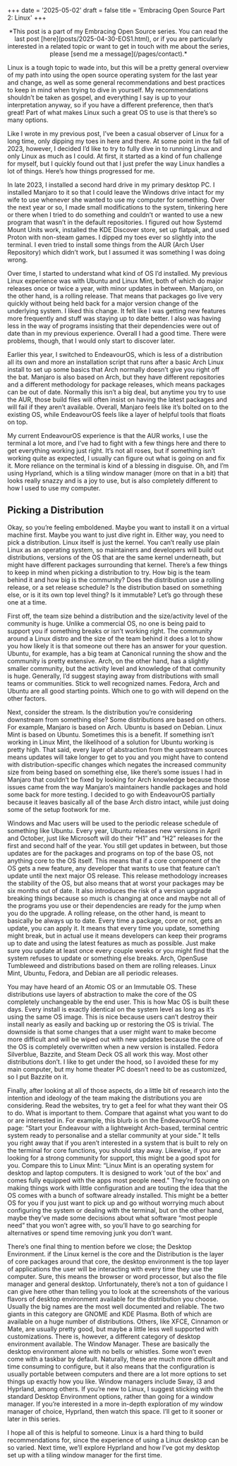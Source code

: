 +++
date = '2025-05-02'
draft = false
title = 'Embracing Open Source Part 2: Linux'
+++

<center>*This post is a part of my Embracing Open Source series. You can read the last post [here](posts/2025-04-30-EOS1.html), or if you are particularly interested in a related topic or want to get in touch with me about the series, please [send me a message](/pages/contact).*</center>

Linux is a tough topic to wade into, but this will be a pretty general overview of my path into using the open source operating system for the last year and change, as well as some general recommendations and best practices to keep in mind when trying to dive in yourself. My recommendations shouldn’t be taken as gospel, and everything I say is up to your interpretation anyway, so if you have a different preference, then that’s great! Part of what makes Linux such a great OS to use is that there’s so many options.

Like I wrote in my previous post, I’ve been a casual observer of Linux for a long time, only dipping my toes in here and there. At some point in the fall of 2023, however, I decided I’d like to try to fully dive in to running Linux and only Linux as much as I could. At first, it started as a kind of fun challenge for myself, but I quickly found out that I just prefer the way Linux handles a lot of things. Here’s how things progressed for me.

In late 2023, I installed a second hard drive in my primary desktop PC. I installed Manjaro to it so that I could leave the Windows drive intact for my wife to use whenever she wanted to use my computer for something. Over the next year or so, I made small modifications to the system, tinkering here or there when I tried to do something and couldn’t or wanted to use a new program that wasn’t in the default repositories. I figured out how Systemd Mount Units work, installed the KDE Discover store, set up flatpak, and used Proton with non-steam games. I dipped my toes ever so slightly into the terminal. I even tried to install some things from the AUR (Arch User Repository) which didn’t work, but I assumed it was something I was doing wrong.

Over time, I started to understand what kind of OS I’d installed. My previous Linux experience was with Ubuntu and Linux Mint, both of which do major releases once or twice a year, with minor updates in between. Manjaro, on the other hand, is a rolling release. That means that packages go live very quickly without being held back for a major version change of the underlying system. I liked this change. It felt like I was getting new features more frequently and stuff was staying up to date better. I also was having less in the way of programs insisting that their dependencies were out of date than in my previous experience. Overall I had a good time. There were problems, though, that I would only start to discover later.

Earlier this year, I switched to EndeavourOS, which is less of a distribution all its own and more an installation script that runs after a basic Arch Linux install to set up some basics that Arch normally doesn’t give you right off the bat. Manjaro is also based on Arch, but they have different repositories and a different methodology for package releases, which means packages can be out of date. Normally this isn’t a big deal, but anytime you try to use the AUR, those build files will often insist on having the latest packages and will fail if they aren’t available. Overall, Manjaro feels like it’s bolted on to the existing OS, while EndeavourOS feels like a layer of helpful tools that floats on top.

My current EndeavourOS experience is that the AUR works, I use the terminal a lot more, and I’ve had to fight with a few things here and there to get everything working just right. It’s not all roses, but if something isn’t working quite as expected, I usually can figure out what is going on and fix it. More reliance on the terminal is kind of a blessing in disguise. Oh, and I’m using Hyprland, which is a tiling window manager (more on that in a bit) that looks really snazzy and is a joy to use, but is also completely different to how I used to use my computer.

## Picking a Distribution

Okay, so you’re feeling emboldened. Maybe you want to install it on a virtual machine first. Maybe you want to just dive right in. Either way, you need to pick a distribution. Linux itself is just the kernel. You can’t really use plain Linux as an operating system, so maintainers and developers will build out distributions, versions of the OS that are the same kernel underneath, but might have different packages surrounding that kernel. There’s a few things to keep in mind when picking a distribution to try. How big is the team behind it and how big is the community? Does the distribution use a rolling release, or a set release schedule? Is the distribution based on something else, or is it its own top level thing? Is it immutable? Let’s go through these one at a time.

First off, the team size behind a distribution and the size/activity level of the community is huge. Unlike a commercial OS, no one is being paid to support you if something breaks or isn’t working right. The community around a Linux distro and the size of the team behind it does a lot to show you how likely it is that someone out there has an answer for your question. Ubuntu, for example, has a big team at Canonical running the show and the community is pretty extensive. Arch, on the other hand, has a slightly smaller community, but the activity level and knowledge of that community is huge. Generally, I’d suggest staying away from distributions with small teams or communities. Stick to well recognized names. Fedora, Arch and Ubuntu are all good starting points. Which one to go with will depend on the other factors.

Next, consider the stream. Is the distribution you’re considering downstream from something else? Some distributions are based on others. For example, Manjaro is based on Arch. Ubuntu is based on Debian. Linux Mint is based on Ubuntu. Sometimes this is a benefit. If something isn’t working in Linux Mint, the likelihood of a solution for Ubuntu working is pretty high. That said, every layer of abstraction from the upstream sources means updates will take longer to get to you and you might have to contend with distribution-specific changes which negates the increased community size from being based on something else, like there’s some issues I had in Manjaro that couldn’t be fixed by looking for Arch knowledge because those issues came from the way Manjaro’s maintainers handle packages and hold some back for more testing. I decided to go with EndeavourOS partially because it leaves basically all of the base Arch distro intact, while just doing some of the setup footwork for me.

Windows and Mac users will be used to the periodic release schedule of something like Ubuntu. Every year, Ubuntu releases new versions in April and October, just like Microsoft will do their “H1” and “H2” releases for the first and second half of the year. You still get updates in between, but those updates are for the packages and programs on top of the base OS, not anything core to the OS itself. This means that if a core component of the OS gets a new feature, any developer that wants to use that feature can’t update until the next major OS release. This release methodology increases the stability of the OS, but also means that at worst your packages may be six months out of date. It also introduces the risk of a version upgrade breaking things because so much is changing at once and maybe not all of the programs you use or their dependencies are ready for the jump when you do the upgrade. A rolling release, on the other hand, is meant to basically be always up to date. Every time a package, core or not, gets an update, you can apply it. It means that every time you update, something might break, but in actual use it means developers can keep their programs up to date and using the latest features as much as possible. Just make sure you update at least once every couple weeks or you might find that the system refuses to update or something else breaks. Arch, OpenSuse Tumbleweed and distributions based on them are rolling releases. Linux Mint, Ubuntu, Fedora, and Debian are all periodic releases.

You may have heard of an Atomic OS or an Immutable OS. These distributions use layers of abstraction to make the core of the OS completely unchangeable by the end user. This is how Mac OS is built these days. Every install is exactly identical on the system level as long as it’s using the same OS image. This is nice because users can’t destroy their install nearly as easily and backing up or restoring the OS is trivial. The downside is that some changes that a user might want to make become more difficult and will be wiped out with new updates because the core of the OS is completely overwritten when a new version is installed. Fedora Silverblue, Bazzite, and Steam Deck OS all work this way. Most other distributions don’t. I like to get under the hood, so I avoided these for my main computer, but my home theater PC doesn’t need to be as customized, so I put Bazzite on it.

Finally, after looking at all of those aspects, do a little bit of research into the intention and ideology of the team making the distributions you are considering. Read the websites, try to get a feel for what they want their OS to do. What is important to them. Compare that against what you want to do or are interested in. For example, this blurb is on the EndeavourOS home page: “Start your Endeavour with a lightweight Arch-based, terminal centric system ready to personalise and a stellar community at your side.”  It tells you right away that if you aren’t interested in a system that is built to rely on the terminal for core functions, you should stay away. Likewise, if you are looking for a strong community for support, this might be a good spot for you. Compare this to Linux Mint: “Linux Mint is an operating system for desktop and laptop computers. It is designed to work 'out of the box' and comes fully equipped with the apps most people need.” They’re focusing on making things work with little configuration and are touting the idea that the OS comes with a bunch of software already installed. This might be a better OS for you if you just want to pick up and go without worrying much about configuring the system or dealing with the terminal, but on the other hand, maybe they’ve made some decisions about what software “most people need” that you won’t agree with, so you’ll have to go searching for alternatives or spend time removing junk you don’t want.

There’s one final thing to mention before we close; the Desktop Environment. if the Linux kernel is the core and the Distribution is the layer of core packages around that core, the desktop environment is the top layer of applications the user will be interacting with every time they use the computer. Sure, this means the browser or word processor, but also the file manager and general desktop. Unfortunately, there’s not a ton of guidance I can give here other than telling you to look at the screenshots of the various flavors of desktop environment available for the distribution you choose. Usually the big names are the most well documented and reliable. The two giants in this category are GNOME and KDE Plasma. Both of which are available on a huge number of distributions. Others, like XFCE, Cinnamon or Mate, are usually pretty good, but maybe a little less well supported with customizations. There is, however, a different category of desktop environment available. The Window Manager. These are basically the desktop environment alone with no bells or whistles. Some won’t even come with a taskbar by default. Naturally, these are much more difficult and time consuming to configure, but it also means that the configuration is usually portable between computers and there are a lot more options to set things up exactly how you like. Window managers include Sway, i3 and Hyprland, among others. If you’re new to Linux, I suggest sticking with the standard Desktop Environment options, rather than going for a window manager. If you’re interested in a more in-depth exploration of my window manager of choice, Hyprland, then watch this space. I’ll get to it sooner or later in this series.

I hope all of this is helpful to someone. Linux is a hard thing to build recommendations for, since the experience of using a Linux desktop can be so varied. Next time, we’ll explore Hyprland and how I’ve got my desktop set up with a tiling window manager for the first time.